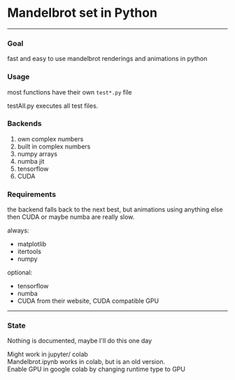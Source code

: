 # Mandelbrot set in Python
---
### Goal
fast and easy to use mandelbrot renderings and animations in python

### Usage
most functions have their own `test*.py` file

testAll.py executes all test files.


### Backends
1. own complex numbers
2. built in complex numbers
3. numpy arrays
4. numba jit
5. tensorflow
6. CUDA

### Requirements
the backend falls back to the next best, but animations using anything else then CUDA or maybe numba are really slow.

always:
- matplotlib
- itertools
- numpy

optional:
- tensorflow
- numba
- CUDA from their website, CUDA compatible GPU
---
### State
Nothing is documented, maybe I'll do this one day 


Might work in jupyter/ colab  
Mandelbrot.ipynb works in colab, but is an old version.  
Enable GPU in google colab by changing runtime type to GPU